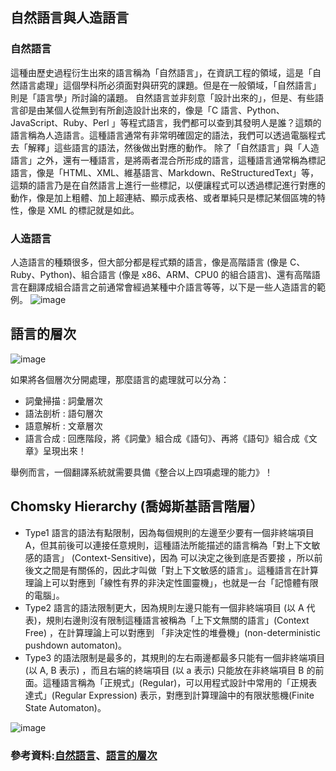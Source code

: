 ## 自然語言與人造語言

### 自然語言
這種由歷史過程衍生出來的語言稱為「自然語言」，在資訊工程的領域，這是「自然語言處理」這個學科所必須面對與研究的課題。但是在一般領域，「自然語言」則是「語言學」所討論的議題。
自然語言並非刻意「設計出來的」，但是、有些語言卻是由某個人從無到有所創造設計出來的，像是「C 語言、Python、JavaScript、Ruby、Perl 」等程式語言，我們都可以查到其發明人是誰？這類的語言稱為人造語言。這種語言通常有非常明確固定的語法，我們可以透過電腦程式去「解釋」這些語言的語法，然後做出對應的動作。
除了「自然語言」與「人造語言」之外，還有一種語言，是將兩者混合所形成的語言，這種語言通常稱為標記語言，像是「HTML、XML、維基語言、Markdown、ReStructuredText」等，這類的語言乃是在自然語言上進行一些標記，以便讓程式可以透過標記進行對應的動作，像是加上粗體、加上超連結、顯示成表格、或者單純只是標記某個區塊的特性，像是 XML 的標記就是如此。

### 人造語言
人造語言的種類很多，但大部分都是程式類的語言，像是高階語言 (像是 C、Ruby、Python)、組合語言 (像是 x86、ARM、CPU0 的組合語言)、還有高階語言在翻譯成組合語言之前通常會經過某種中介語言等等，以下是一些人造語言的範例。
![image](https://user-images.githubusercontent.com/47874872/123465288-85fa4100-d620-11eb-9829-946531186437.png)

## 語言的層次
![image](https://user-images.githubusercontent.com/47874872/123465348-98747a80-d620-11eb-9fd7-7684a80b16ea.png)

如果將各個層次分開處理，那麼語言的處理就可以分為：

* 詞彙掃描 : 詞彙層次
* 語法剖析 : 語句層次
* 語意解析 : 文章層次
* 語言合成 : 回應階段，將《詞彙》組合成《語句》、再將《語句》組合成《文章》呈現出來！

舉例而言，一個翻譯系統就需要具備《整合以上四項處理的能力》！

## Chomsky Hierarchy (喬姆斯基語言階層）
* Type1 語言的語法有點限制，因為每個規則的左邊至少要有一個非終端項目 A，但其前後可以連接任意規則，這種語法所能描述的語言稱為「對上下文敏感的語言」 (Context-Sensitive)，因為 可以決定之後到底是否要接 ，所以前後文之間是有關係的，因此才叫做「對上下文敏感的語言」。這種語言在計算理論上可以對應到「線性有界的非決定性圖靈機」，也就是一台「記憶體有限的電腦」。
* Type2 語言的語法限制更大，因為規則左邊只能有一個非終端項目 (以 A 代表)，規則右邊則沒有限制這種語言被稱為「上下文無關的語言」(Context Free) ，在計算理論上可以對應到 「非決定性的堆疊機」(non-deterministic pushdown automaton)。
* Type3 的語法限制是最多的，其規則的左右兩邊都最多只能有一個非終端項目 (以 A, B 表示) ，而且右端的終端項目 (以 a 表示) 只能放在非終端項目 B 的前面。這種語言稱為「正規式」(Regular)，可以用程式設計中常用的「正規表達式」(Regular Expression) 表示，對應到計算理論中的有限狀態機(Finite State Automaton)。

![image](https://user-images.githubusercontent.com/47874872/123465781-25b7cf00-d621-11eb-86e7-90092b7141a8.png)

### 參考資料:[自然語言](https://zh.wikipedia.org/zh-tw/%E8%87%AA%E7%84%B6%E8%AF%AD%E8%A8%80)、[語言的層次](https://medium.com/%E4%BA%BA%E5%B7%A5%E6%99%BA%E6%85%A7/%E8%AA%9E%E6%B3%95%E7%90%86%E8%AB%96-23bc87126e6)
